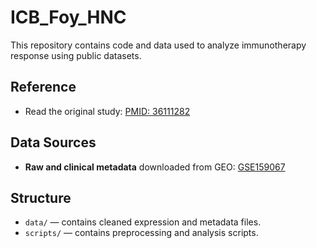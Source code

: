 # ICB_Foy_HNC

This repository contains code and data used to analyze immunotherapy response using public datasets.

## Reference
- Read the original study: [PMID: 36111282](https://pubmed.ncbi.nlm.nih.gov/36111282/)

## Data Sources
- **Raw and clinical metadata** downloaded from GEO: [GSE159067](https://www.ncbi.nlm.nih.gov/geo/query/acc.cgi?acc=GSE159067)


## Structure
- `data/` — contains cleaned expression and metadata files.
- `scripts/` — contains preprocessing and analysis scripts.


